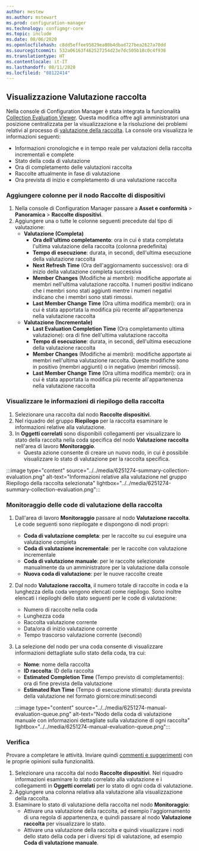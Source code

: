 ```yaml
---
author: mestew
ms.author: mstewart
ms.prod: configuration-manager
ms.technology: configmgr-core
ms.topic: include
ms.date: 08/06/2020
ms.openlocfilehash: c8dd5effee95829ea80b4dbad727bea2627a70dd
ms.sourcegitcommit: 532a06163f462527254d23e7dc505b18c0c4f938
ms.translationtype: HT
ms.contentlocale: it-IT
ms.lasthandoff: 08/11/2020
ms.locfileid: "88122414"
---
```

## <a name="collection-evaluation-view"></a><a name="bkmk_colleval"></a> Visualizzazione Valutazione raccolta
<!--6251274-->
Nella console di Configuration Manager è stata integrata la funzionalità [Collection Evaluation Viewer](../../../../support/ceviewer.md). Questa modifica offre agli amministratori una posizione centralizzata per la visualizzazione e la risoluzione dei problemi relativi al processo di [valutazione della raccolta](../../../../clients/manage/collections/collection-evaluation.md). La console ora visualizza le informazioni seguenti:

- Informazioni cronologiche e in tempo reale per valutazioni della raccolta incrementali e complete
- Stato della coda di valutazione
- Ora di completamento delle valutazioni raccolta
- Raccolte attualmente in fase di valutazione
- Ora prevista di inizio e completamento di una valutazione raccolta

### <a name="add-columns-for-the-device-collections-node"></a>Aggiungere colonne per il nodo **Raccolte di dispositivi**

1. Nella console di Configuration Manager passare a **Asset e conformità** > **Panoramica** > **Raccolte dispositivi**.
1. Aggiungere una o tutte le colonne seguenti precedute dal tipo di valutazione:
   - **Valutazione (Completa)**
      - **Ora dell'ultimo completamento**: ora in cui è stata completata l'ultima valutazione della raccolta (colonna predefinita)
      - **Tempo di esecuzione**: durata, in secondi, dell'ultima esecuzione della valutazione raccolta
      - **Next Refresh Time** (Ora dell'aggiornamento successivo): ora di inizio della valutazione completa successiva
      - **Member Changes** (Modifiche ai membri): modifiche apportate ai membri nell'ultima valutazione raccolta. I numeri positivi indicano che i membri sono stati aggiunti mentre i numeri negativi indicano che i membri sono stati rimossi.
      - **Last Member Change Time** (Ora ultima modifica membri): ora in cui è stata apportata la modifica più recente all'appartenenza nella valutazione raccolta
   - **Valutazione (Incrementale)**
      - **Last Evaluation Completion Time** (Ora completamento ultima valutazione): ora di fine dell'ultima valutazione raccolta
      - **Tempo di esecuzione**: durata, in secondi, dell'ultima esecuzione della valutazione raccolta
      - **Member Changes** (Modifiche ai membri): modifiche apportate ai membri nell'ultima valutazione raccolta. Queste modifiche sono in positivo (membri aggiunti) o in negativo (membri rimossi).
      - **Last Member Change Time** (Ora ultima modifica membri): ora in cui è stata apportata la modifica più recente all'appartenenza nella valutazione raccolta

### <a name="view-collection-summary-information"></a>Visualizzare le informazioni di riepilogo della raccolta

1. Selezionare una raccolta dal nodo **Raccolte dispositivi**.
1. Nel riquadro del gruppo **Riepilogo** per la raccolta esaminare le informazioni relative alla valutazione.
1. In **Oggetti correlati** sono disponibili collegamenti per visualizzare lo stato della raccolta nella coda specifica del nodo **Valutazione raccolta** nell'area di lavoro **Monitoraggio**.
   - Questa azione consente di creare un nuovo nodo, in cui è possibile visualizzare lo stato di valutazione per la raccolta specifica.  

:::image type="content" source="../../media/6251274-summary-collection-evaluation.png" alt-text="Informazioni relative alla valutazione nel gruppo Riepilogo della raccolta selezionata" lightbox="../../media/6251274-summary-collection-evaluation.png":::

### <a name="monitoring-collection-evaluation-queues"></a>Monitoraggio delle code di valutazione della raccolta

1. Dall'area di lavoro **Monitoraggio** passare al nodo **Valutazione raccolta**. Le code seguenti sono riepilogate e dispongono di nodi propri:
   - **Coda di valutazione completa**: per le raccolte su cui eseguire una valutazione completa
   - **Coda di valutazione incrementale**: per le raccolte con valutazione incrementale
   - **Coda di valutazione manuale**: per le raccolte selezionate manualmente da un amministratore per la valutazione dalla console
   - **Nuova coda di valutazione**: per le nuove raccolte create
1. Dal nodo **Valutazione raccolta**, il numero totale di raccolte in coda e la lunghezza della coda vengono elencati come riepilogo. Sono inoltre elencati i riepiloghi dello stato seguenti per le code di valutazione:
   - Numero di raccolte nella coda
   - Lunghezza coda
   - Raccolta valutazione corrente
   - Data/ora di inizio valutazione corrente
   - Tempo trascorso valutazione corrente (secondi)
1. La selezione del nodo per una coda consente di visualizzare informazioni dettagliate sullo stato della coda, tra cui: 
   - **Nome**: nome della raccolta
   - **ID raccolta**:  ID della raccolta
   - **Estimated Completion Time** (Tempo previsto di completamento): ora di fine prevista della valutazione
   - **Estimated Run Time** (Tempo di esecuzione stimato): durata prevista della valutazione nel formato giorni:ore:minuti:secondi

   :::image type="content" source="../../media/6251274-manual-evaluation-queue.png" alt-text="Nodo della coda di valutazione manuale con informazioni dettagliate sulla valutazione di ogni raccolta" lightbox="../../media/6251274-manual-evaluation-queue.png":::

### <a name="try-it-out"></a><a name="bkmk_try_colleval"></a> Verifica

Provare a completare le attività. Inviare quindi [commenti e suggerimenti](../../technical-preview-2003.md#bkmk_feedback) con le proprie opinioni sulla funzionalità.

1. Selezionare una raccolta dal nodo **Raccolte dispositivi**. Nel riquadro informazioni esaminare lo stato correlato alla valutazione e i collegamenti in **Oggetti correlati** per lo stato di ogni coda di valutazione.
1. Aggiungere una colonna relativa alla valutazione alla visualizzazione della raccolta.
1. Esaminare lo stato di valutazione della raccolta nel nodo **Monitoraggio**:
   - Attivare una valutazione della raccolta, ad esempio l'aggiornamento di una regola di appartenenza, e quindi passare al nodo **Valutazione raccolta** per visualizzare lo stato.
   - Attivare una valutazione della raccolta e quindi visualizzare i nodi dello stato della coda per i diversi tipi di valutazione, ad esempio **Coda di valutazione manuale**.
